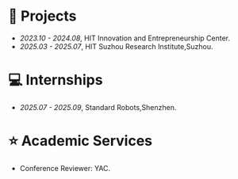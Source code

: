 
<!-- # 📖 Educations
- *2019.06 - 2022.04*, Master, Zhejiang University, Hangzhou.
- *2015.09 - 2019.06*, Undergraduate, Chu Kochen Honors College, Zhejiang Univeristy, Hangzhou.
- *2012.09 - 2015.06*, Luqiao Middle School, Taizhou.
 -->

<span class='anchor' id='-project'></span>

# 🤖 Projects
- *2023.10 - 2024.08*, HIT Innovation and Entrepreneurship Center. 
- *2025.03 - 2025.07*, HIT Suzhou Research Institute,Suzhou. 

<span class='anchor' id='-internships'></span>

# 💻 Internships
- *2025.07 - 2025.09*, Standard Robots,Shenzhen. 

<span class='anchor' id='-services'></span>

# ⭐ Academic Services
- Conference Reviewer: YAC.